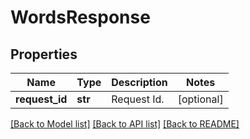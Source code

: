 # WordsResponse

## Properties
Name | Type | Description | Notes
------------ | ------------- | ------------- | -------------
**request_id** | **str** | Request Id. | [optional] 

[[Back to Model list]](../README.md#documentation-for-models) [[Back to API list]](../README.md#documentation-for-api-endpoints) [[Back to README]](../README.md)


